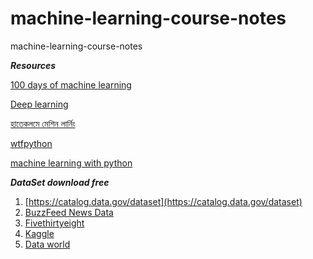 # machine-learning-course-notes
machine-learning-course-notes



***Resources*** 

[100 days of machine learning](https://github.com/Avik-Jain/100-Days-Of-ML-Code)

[Deep learning](https://github.com/shohans-galaxy/awesome-deep-learning)

[হাতেকলমে মেশিন লার্নিং](https://rakibul-hassan.gitbook.io/mlbook-titanic/)

[wtfpython](https://github.com/shohans-galaxy/wtfpython)

[machine learning with python](https://www.datacamp.com/tracks/machine-learning-with-python)


***DataSet download free*** 

1. [https://catalog.data.gov/dataset](https://catalog.data.gov/dataset)
2. [BuzzFeed News Data](https://github.com/BuzzFeedNews/everything)
3. [Fivethirtyeight](https://github.com/fivethirtyeight/data)
4. [Kaggle](https://www.kaggle.com/datasets)
5. [Data world](https://data.world/)

